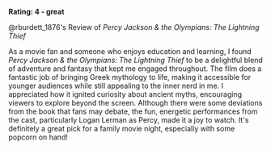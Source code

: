 **Rating: 4 - great**

@rburdett_1876's Review of *Percy Jackson & the Olympians: The Lightning Thief*

As a movie fan and someone who enjoys education and learning, I found *Percy Jackson & the Olympians: The Lightning Thief* to be a delightful blend of adventure and fantasy that kept me engaged throughout. The film does a fantastic job of bringing Greek mythology to life, making it accessible for younger audiences while still appealing to the inner nerd in me. I appreciated how it ignited curiosity about ancient myths, encouraging viewers to explore beyond the screen. Although there were some deviations from the book that fans may debate, the fun, energetic performances from the cast, particularly Logan Lerman as Percy, made it a joy to watch. It's definitely a great pick for a family movie night, especially with some popcorn on hand!